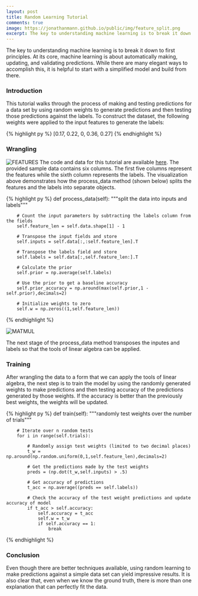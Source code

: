 ```yaml
---
layout: post
title: Random Learning Tutorial
comments: true
image: https://jonathanmann.github.io/public/img/feature_split.png
excerpt: The key to understanding machine learning is to break it down to first principles. At its core, machine learning is about automatically making, updating, and validating predictions. While there are many elegant ways to accomplish this, it is helpful to start with a simplified model and build from there.
---
```


The key to understanding machine learning is to break it down to first principles. At its core, machine learning is about automatically making, updating, and validating predictions. While there are many elegant ways to accomplish this, it is helpful to start with a simplified model and build from there.

### Introduction
This tutorial walks through the process of making and testing predictions for a data set by using random weights to generate predictions and then testing those predictions against the labels. To construct the dataset, the following weights were applied to the input features to generate the labels:

{% highlight py %}
    [0.17,  0.22,  0,  0.36,  0.27]
{% endhighlight %}

### Wrangling
![FEATURES](https://jonathanmann.github.io/public/img/feature_split.png)
The code and data for this tutorial are available [here](https://github.com/jonathanmann/data_science_first_principles). The provided sample data contains six columns. The first five columns represent the features while the sixth column represents the labels. The visualization above demonstrates how the process_data method (shown below) splits the features and the labels into separate objects.

{% highlight py %}
    def process_data(self):
        """split the data into inputs and labels"""
        
        # Count the input parameters by subtracting the labels column from the fields
        self.feature_len = self.data.shape[1] - 1

        # Transpose the input fields and store
        self.inputs = self.data[:,:self.feature_len].T

        # Transpose the labels field and store
        self.labels = self.data[:,self.feature_len:].T

        # Calculate the prior
        self.prior = np.average(self.labels)

        # Use the prior to get a baseline accuracy
        self.prior_accuracy = np.around(max(self.prior,1 - self.prior),decimals=2)

        # Initialize weights to zero
        self.w = np.zeros((1,self.feature_len))
{% endhighlight %}

![MATMUL](https://jonathanmann.github.io/public/img/matrix_multiplication.png)

The next stage of the process_data method transposes the inputes and labels so that the tools of linear algebra can be applied. 

### Training
After wrangling the data to a form that we can apply the tools of linear algebra, the next step is to train the model by using the randomly generated weights to make predictions and then testing accuracy of the predictions generated by those weights. If the accuracy is better than the previously best weights, the weights will be updated. 

{% highlight py %}
    def train(self):
        """randomly test weights over the number of trials"""

        # Iterate over n random tests
        for i in range(self.trials):

            # Randomly assign test weights (limited to two decimal places)
            t_w = np.around(np.random.uniform(0,1,self.feature_len),decimals=2)

            # Get the predictions made by the test weights
            preds = (np.dot(t_w,self.inputs) > .5)

            # Get accuracy of predictions
            t_acc = np.average((preds == self.labels))

            # Check the accuracy of the test weight predictions and update accuracy of model
            if t_acc > self.accuracy:
                self.accuracy = t_acc
                self.w = t_w
                if self.accuracy == 1:
                    break
{% endhighlight %}

### Conclusion
Even though there are better techniques available, using random learning to make predictions against a simple data set can yield impressive results. It is also clear that, even when we know the ground truth, there is more than one explanation that can perfectly fit the data.
